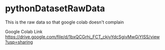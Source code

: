 # pythonDatasetRawData
This is the raw data so that google  colab doesn't complain

Google Colab Link https://drive.google.com/file/d/1bxQCGrhj_FCT_ckjyYdcSgivMwGiYISS/view?usp=sharing
